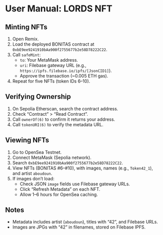 # User Manual: LORDS NFT

## Minting NFTs
1. Open Remix.
2. Load the deployed BONITAS contract at `0xbE9ee9241910bAa900f2755677b2e58D78222C22`.
3. Call `safeMint`:
   - `to`: Your MetaMask address.
   - `uri`: Filebase gateway URL (e.g., `https://ipfs.filebase.io/ipfs/[JsonCID1]`).
   - Approve the transaction (~0.005 ETH gas).
4. Repeat for five NFTs (token IDs 6–10).

## Verifying Ownership
1. On Sepolia Etherscan, search the contract address.
2. Check “Contract” > “Read Contract”.
3. Call `ownerOf(6)` to confirm it returns your address.
4. Call `tokenURI(6)` to verify the metadata URL.

## Viewing NFTs
1. Go to OpenSea Testnet.
2. Connect MetaMask (Sepolia network).
3. Search `0xbE9ee9241910bAa900f2755677b2e58D78222C22`.
4. View NFTs (BONITAS #6–#10), with images, names (e.g., `Token42_1`), and artist `aboudoun`.
5. If images don’t load:
   - Check JSON `image` fields use Filebase gateway URLs.
   - Click “Refresh Metadata” on each NFT.
   - Allow 1–6 hours for OpenSea caching.

## Notes
- Metadata includes artist (`aboudoun`), titles with “42”, and Filebase URLs.
- Images are JPGs with “42” in filenames, stored on Filebase IPFS.